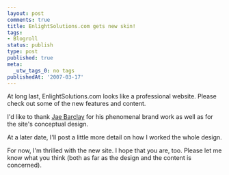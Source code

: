 ```yaml
---
layout: post
comments: true
title: EnlightSolutions.com gets new skin!
tags:
- Blogroll
status: publish
type: post
published: true
meta:
  _utw_tags_0: no tags
publishedAt: '2007-03-17'
---
```


At long last, EnlightSolutions.com looks like a professional website. Please check out some of the new features and content.

I'd like to thank <a href="http://www.ejaedesign.com/index.php/journal">Jae Barclay</a> for his phenomenal brand work as well as for the site's conceptual design.

At a later date, I'll post a little more detail on how I worked the whole design.

For now, I'm thrilled with the new site.  I hope that you are, too. Please let me know what you think (both as far as the design and the content is concerned).
